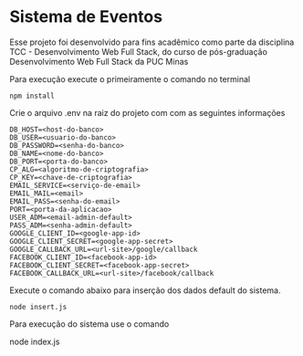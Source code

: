# Sistema de Eventos

 Esse projeto foi desenvolvido para fins acadêmico como parte da disciplina TCC - Desenvolvimento Web Full Stack, do curso de pós-graduação Desenvolvimento Web Full Stack da PUC Minas

Para execução execute o primeiramente o comando no terminal

```
npm install
```

Crie o arquivo .env na raiz do projeto com com as seguintes informações

```
DB_HOST=<host-do-banco>
DB_USER=<usuario-do-banco>
DB_PASSWORD=<senha-do-banco>
DB_NAME=<nome-do-banco>
DB_PORT=<porta-do-banco>
CP_ALG=<algoritmo-de-criptografia>
CP_KEY=<chave-de-criptografia>
EMAIL_SERVICE=<serviço-de-email>
EMAIL_MAIL=<email>
EMAIL_PASS=<senha-do-email>
PORT=<porta-da-aplicacao>
USER_ADM=<email-admin-default>
PASS_ADM=<senha-admin-default>
GOOGLE_CLIENT_ID=<google-app-id>
GOOGLE_CLIENT_SECRET=<google-app-secret>
GOOGLE_CALLBACK_URL=<url-site>/google/callback
FACEBOOK_CLIENT_ID=<facebook-app-id>
FACEBOOK_CLIENT_SECRET=<facebook-app-secret>
FACEBOOK_CALLBACK_URL=<url-site>/facebook/callback
```

Execute o comando abaixo para inserção dos dados default do sistema.

```
node insert.js
```

Para execução do sistema use o comando

node index.js